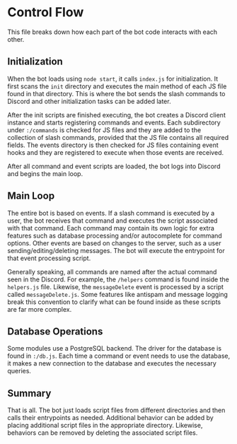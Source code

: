 # Control Flow

This file breaks down how each part of the bot code interacts with each other.

## Initialization

When the bot loads using `node start`, it calls `index.js` for initialization. It first scans the `init` directory and executes the main method of each JS file found in that directory. This is where the bot sends the slash commands to Discord and other initialization tasks can be added later.

After the init scripts are finished executing, the bot creates a Discord client instance and starts registering commands and events. Each subdirectory under `:/commands` is checked for JS files and they are added to the collection of slash commands, provided that the JS file contains all required fields. The events directory is then checked for JS files containing event hooks and they are registered to execute when those events are received.

After all command and event scripts are loaded, the bot logs into Discord and begins the main loop.

## Main Loop

The entire bot is based on events. If a slash command is executed by a user, the bot receives that command and executes the script associated with that command. Each command may contain its own logic for extra features such as database processing and/or autocomplete for command options. Other events are based on changes to the server, such as a user sending/editing/deleting messages. The bot will execute the entrypoint for that event processing script.

Generally speaking, all commands are named after the actual command seen in the Discord. For example, the `/helpers` command is found inside the `helpers.js` file. Likewise, the `messageDelete` event is processed by a script called `messageDelete.js`. Some features like antispam and message logging break this convention to clarify what can be found inside as these scripts are far more complex.

## Database Operations

Some modules use a PostgreSQL backend. The driver for the database is found in `:/db.js`. Each time a command or event needs to use the database, it makes a new connection to the database and executes the necessary queries.

## Summary

That is all. The bot just loads script files from different directories and then calls their entrypoints as needed. Additional behavior can be added by placing additional script files in the appropriate directory. Likewise, behaviors can be removed by deleting the associated script files.
